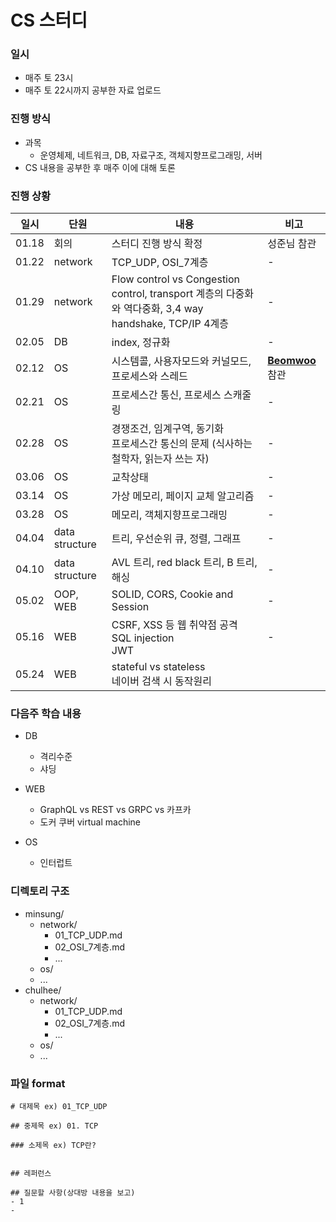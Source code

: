 # CS 스터디

### 일시

* 매주 토 23시
* 매주 토 22시까지 공부한 자료 업로드



### 진행 방식

* 과목
  * 운영체제, 네트워크, DB, 자료구조, 객체지향프로그래밍, 서버
* CS 내용을 공부한 후 매주 이에 대해 토론



### 진행 상황

| 일시  | 단원           | 내용                                                         | 비고                                          |
| ----- | -------------- | ------------------------------------------------------------ | --------------------------------------------- |
| 01.18 | 회의           | 스터디 진행 방식 확정                                        | 성준님 참관                                   |
| 01.22 | network        | TCP_UDP, OSI_7계층                                           | -                                             |
| 01.29 | network        | Flow control vs Congestion control, transport 계층의 다중화와 역다중화, 3,4 way handshake, TCP/IP 4계층 | -                                             |
| 02.05 | DB             | index, 정규화                                                | -                                             |
| 02.12 | OS             | 시스템콜, 사용자모드와 커널모드, 프로세스와 스레드           | [**Beomwoo**](https://github.com/doorBW) 참관 |
| 02.21 | OS             | 프로세스간 통신, 프로세스 스캐줄링                           | -                                             |
| 02.28 | OS             | 경쟁조건, 임계구역, 동기화 <br>프로세스간 통신의 문제 (식사하는 철학자, 읽는자 쓰는 자) | -                                             |
| 03.06 | OS             | 교착상태                                                     | -                                             |
| 03.14 | OS             | 가상 메모리,  페이지 교체 알고리즘                           | -                                             |
| 03.28 | OS             | 메모리, 객체지향프로그래밍                                   | -                                             |
| 04.04 | data structure | 트리, 우선순위 큐, 정렬, 그래프                              | -                                             |
| 04.10 | data structure | AVL 트리, red black 트리, B 트리, 해싱                       | -                                             |
| 05.02 | OOP, WEB       | SOLID, CORS, Cookie and Session                              | -                                             |
| 05.16 | WEB            | CSRF, XSS 등 웹 취약점 공격<br>SQL injection<br> JWT         | -                                             |
| 05.24 | WEB            | stateful vs stateless<br>네이버 검색 시 동작원리             |                                               |



### 다음주 학습 내용

* DB
  * 격리수준
  * 샤딩
* WEB
  * GraphQL vs REST vs GRPC vs 카프카
  * 도커 쿠버 virtual machine

* OS
  * 인터럽트







### 디렉토리 구조

* minsung/
  * network/
    * 01_TCP_UDP.md
    * 02_OSI_7계층.md
    * \...
  * os/
  * \...
* chulhee/
  * network/
    * 01_TCP_UDP.md
    * 02_OSI_7계층.md
    * ...
  * os/
  * ...



### 파일 format

```
# 대제목 ex) 01_TCP_UDP

## 중제목 ex) 01. TCP

### 소제목 ex) TCP란?


## 레퍼런스

## 질문할 사항(상대방 내용을 보고)
- 1
- 
```

